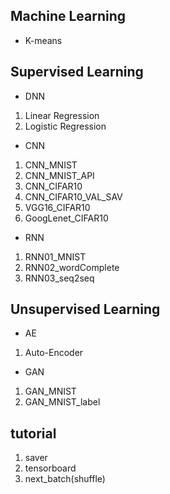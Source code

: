 ## Machine Learning
 * K-means
 
## Supervised Learning
 * DNN
  1. Linear Regression
  2. Logistic Regression
  
 * CNN
  1. CNN_MNIST
  2. CNN_MNIST_API
  3. CNN_CIFAR10
  4. CNN_CIFAR10_VAL_SAV
  5. VGG16_CIFAR10
  6. GoogLenet_CIFAR10
 
 * RNN
  1. RNN01_MNIST
  2. RNN02_wordComplete
  3. RNN03_seq2seq

## Unsupervised Learning
 * AE
  1. Auto-Encoder
 * GAN
  1. GAN_MNIST
  2. GAN_MNIST_label
 
## tutorial
 1. saver
 2. tensorboard
 3. next_batch(shuffle)
